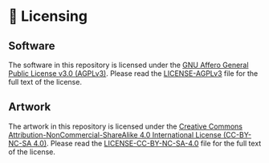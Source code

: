 # 📜 Licensing

## Software

The software in this repository is licensed under the
[GNU Affero General Public License v3.0 (AGPLv3)](https://www.gnu.org/licenses/agpl-3.0.en.html).
Please read the [LICENSE-AGPLv3](./licenses/AGPLv3) file for the full text
of the license.

## Artwork

The artwork in this repository is licensed under the
[Creative Commons Attribution-NonCommercial-ShareAlike 4.0 International License (CC-BY-NC-SA 4.0)](https://creativecommons.org/licenses/by-nc-sa/4.0/).
Please read the [LICENSE-CC-BY-NC-SA-4.0](./licenses/CC-BY-NC-SA-4.0) file
for the full text of the license.
